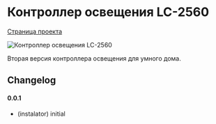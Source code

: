# Контроллер освещения LC-2560

[Страница проекта](http://blog.instalator.ru/archives/657)

![Контроллер освещения LC-2560](http://blog.instalator.ru/wp-content/uploads/photo-gallery/mza001/IMG_1445.JPG)

Вторая версия контроллера освещения для умного дома.

## Changelog

#### 0.0.1
* (instalator) initial
